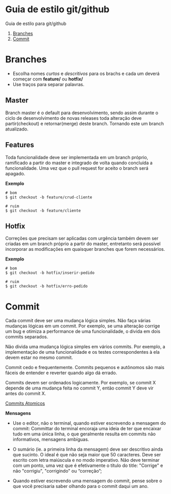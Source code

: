 # Guia de estilo git/github
Guia de estilo para git/github

1. [Branches](#branches "Branches")
2. [Commit](#commit "Commit")

# Branches
- Escolha nomes *curtos* e *descritivos* para os brachs e cada um deverá começar com **feature/** ou **hotfix/**
- Use traços para separar palavras.

## Master
Branch master é o default para desenvolvimento, sendo assim durante o ciclo de desenvolvimento de novas releases toda alteração deve partir(checkout) e retornar(merge) deste branch. Tornando este um branch atualizado.

## Features
Toda funcionalidade deve ser implementada em um branch próprio, ramificado a partir do master e integrado de volta quando concluída a funcionalidade. Uma vez que o pull request for aceito o branch será apagado.

**Exemplo**
  ```shell
  # bom
  $ git checkout -b feature/crud-cliente

  # ruim
  $ git checkout -b feature/cliente
  ```
  
## Hotfix
Correções que precisam ser aplicadas com urgência também devem ser criadas em um branch próprio a partir do master, entretanto será possível incorporar as modificações em quaisquer branches que forem necessários.

**Exemplo**
  ```shell
  # bom
  $ git checkout -b hotfix/inserir-pedido

  # ruim
  $ git checkout -b hotfix/erro-pedido
  ```
  
# Commit

Cada commit deve ser uma mudança lógica simples. Não faça várias mudanças lógicas em um commit. Por exemplo, se uma alteração corrige um bug e otimiza a performance de uma funcionalidade, o divida em dois commits separados.

Não divida uma mudança lógica simples em vários commits. Por exemplo, a implementação de uma funcionalidade e os testes correspondentes à ela devem estar no mesmo commit.

Commit cedo e frequentemente. Commits pequenos e autônomos são mais fáceis de entender e reverter quando algo dá errado.

Commits devem ser ordenados logicamente. Por exemplo, se commit X depende de uma mudança feita no commit Y, então commit Y deve vir antes do commit X.

[Commits Atomicos](https://en.wikipedia.org/wiki/Atomic_commit#Atomic_commit_convention "Commits Atomicos")

**Mensagens**
- Use o editor, não o terminal, quando estiver escrevendo a mensagem do commit:
	Committar do terminal encoraja uma ideia de ter que encaixar tudo em uma única linha, o que geralmente resulta em commits não informativos, mensagens ambíguas.

- O sumário (ie. a primeira linha da mensagem) deve ser descritivo ainda que sucinto. O ideal é que não seja maior que 50 caracteres. Deve ser escrito com letra maiúscula e no modo imperativo. Não deve terminar com um ponto, uma vez que é efetivamente o título do title: "Corrige" e não "corrigiu", "corrigindo" ou “correção”;

- Quando estiver escrevendo uma mensagem do commit, pense sobre o que você precisaria saber olhando para o commit daqui um ano.
